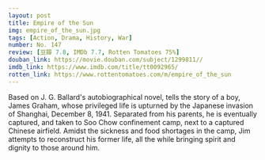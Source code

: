 ```yaml
---
layout: post 
title: Empire of the Sun
img: empire_of_the_sun.jpg
tags: [Action, Drama, History, War]
number: No. 147
review: [豆瓣 7.8, IMDb 7.7, Rotten Tomatoes 75%]
douban_link: https://movie.douban.com/subject/1299811//
imdb_link: https://www.imdb.com/title/tt0092965/
rotten_link: https://www.rottentomatoes.com/m/empire_of_the_sun
---
```


Based on J. G. Ballard's autobiographical novel, tells the story of a boy, James Graham, whose privileged life is upturned by the Japanese invasion of Shanghai, December 8, 1941. Separated from his parents, he is eventually captured, and taken to Soo Chow confinement camp, next to a captured Chinese airfield. Amidst the sickness and food shortages in the camp, Jim attempts to reconstruct his former life, all the while bringing spirit and dignity to those around him.